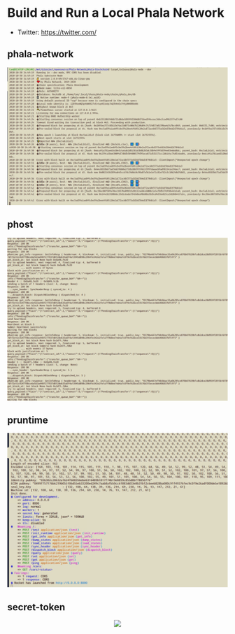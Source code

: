 
# Build and Run a Local Phala Network

- Twitter: https://twitter.com/

## phala-network
<p align="center">
  <img src="phala-node.png">
</p>

## phost
<p align="center">
  <img src="phost.png">
</p>

## pruntime
<p align="center">
  <img src="app.png">
</p>

## secret-token
<p align="center">
  <img src="secret-token.png">
</p>
